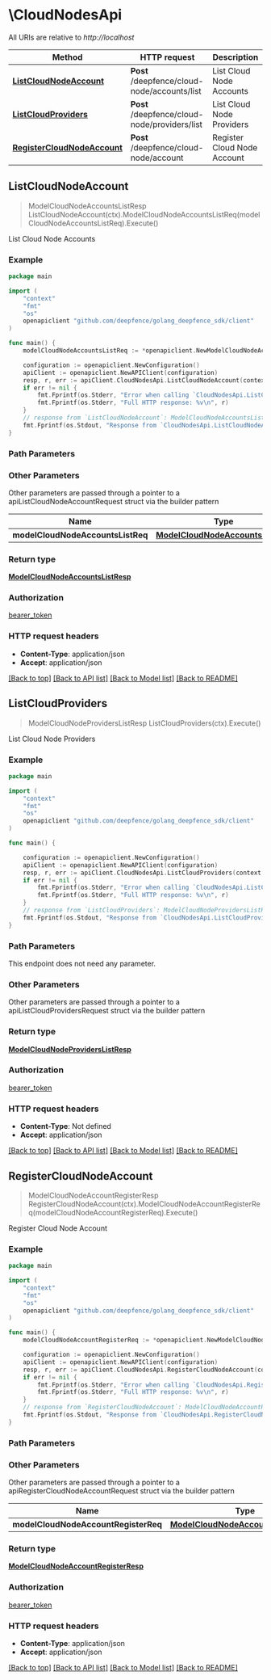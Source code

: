 # \CloudNodesApi

All URIs are relative to *http://localhost*

Method | HTTP request | Description
------------- | ------------- | -------------
[**ListCloudNodeAccount**](CloudNodesApi.md#ListCloudNodeAccount) | **Post** /deepfence/cloud-node/accounts/list | List Cloud Node Accounts
[**ListCloudProviders**](CloudNodesApi.md#ListCloudProviders) | **Post** /deepfence/cloud-node/providers/list | List Cloud Node Providers
[**RegisterCloudNodeAccount**](CloudNodesApi.md#RegisterCloudNodeAccount) | **Post** /deepfence/cloud-node/account | Register Cloud Node Account



## ListCloudNodeAccount

> ModelCloudNodeAccountsListResp ListCloudNodeAccount(ctx).ModelCloudNodeAccountsListReq(modelCloudNodeAccountsListReq).Execute()

List Cloud Node Accounts



### Example

```go
package main

import (
    "context"
    "fmt"
    "os"
    openapiclient "github.com/deepfence/golang_deepfence_sdk/client"
)

func main() {
    modelCloudNodeAccountsListReq := *openapiclient.NewModelCloudNodeAccountsListReq(*openapiclient.NewModelFetchWindow(int32(123), int32(123))) // ModelCloudNodeAccountsListReq |  (optional)

    configuration := openapiclient.NewConfiguration()
    apiClient := openapiclient.NewAPIClient(configuration)
    resp, r, err := apiClient.CloudNodesApi.ListCloudNodeAccount(context.Background()).ModelCloudNodeAccountsListReq(modelCloudNodeAccountsListReq).Execute()
    if err != nil {
        fmt.Fprintf(os.Stderr, "Error when calling `CloudNodesApi.ListCloudNodeAccount``: %v\n", err)
        fmt.Fprintf(os.Stderr, "Full HTTP response: %v\n", r)
    }
    // response from `ListCloudNodeAccount`: ModelCloudNodeAccountsListResp
    fmt.Fprintf(os.Stdout, "Response from `CloudNodesApi.ListCloudNodeAccount`: %v\n", resp)
}
```

### Path Parameters



### Other Parameters

Other parameters are passed through a pointer to a apiListCloudNodeAccountRequest struct via the builder pattern


Name | Type | Description  | Notes
------------- | ------------- | ------------- | -------------
 **modelCloudNodeAccountsListReq** | [**ModelCloudNodeAccountsListReq**](ModelCloudNodeAccountsListReq.md) |  | 

### Return type

[**ModelCloudNodeAccountsListResp**](ModelCloudNodeAccountsListResp.md)

### Authorization

[bearer_token](../README.md#bearer_token)

### HTTP request headers

- **Content-Type**: application/json
- **Accept**: application/json

[[Back to top]](#) [[Back to API list]](../README.md#documentation-for-api-endpoints)
[[Back to Model list]](../README.md#documentation-for-models)
[[Back to README]](../README.md)


## ListCloudProviders

> ModelCloudNodeProvidersListResp ListCloudProviders(ctx).Execute()

List Cloud Node Providers



### Example

```go
package main

import (
    "context"
    "fmt"
    "os"
    openapiclient "github.com/deepfence/golang_deepfence_sdk/client"
)

func main() {

    configuration := openapiclient.NewConfiguration()
    apiClient := openapiclient.NewAPIClient(configuration)
    resp, r, err := apiClient.CloudNodesApi.ListCloudProviders(context.Background()).Execute()
    if err != nil {
        fmt.Fprintf(os.Stderr, "Error when calling `CloudNodesApi.ListCloudProviders``: %v\n", err)
        fmt.Fprintf(os.Stderr, "Full HTTP response: %v\n", r)
    }
    // response from `ListCloudProviders`: ModelCloudNodeProvidersListResp
    fmt.Fprintf(os.Stdout, "Response from `CloudNodesApi.ListCloudProviders`: %v\n", resp)
}
```

### Path Parameters

This endpoint does not need any parameter.

### Other Parameters

Other parameters are passed through a pointer to a apiListCloudProvidersRequest struct via the builder pattern


### Return type

[**ModelCloudNodeProvidersListResp**](ModelCloudNodeProvidersListResp.md)

### Authorization

[bearer_token](../README.md#bearer_token)

### HTTP request headers

- **Content-Type**: Not defined
- **Accept**: application/json

[[Back to top]](#) [[Back to API list]](../README.md#documentation-for-api-endpoints)
[[Back to Model list]](../README.md#documentation-for-models)
[[Back to README]](../README.md)


## RegisterCloudNodeAccount

> ModelCloudNodeAccountRegisterResp RegisterCloudNodeAccount(ctx).ModelCloudNodeAccountRegisterReq(modelCloudNodeAccountRegisterReq).Execute()

Register Cloud Node Account



### Example

```go
package main

import (
    "context"
    "fmt"
    "os"
    openapiclient "github.com/deepfence/golang_deepfence_sdk/client"
)

func main() {
    modelCloudNodeAccountRegisterReq := *openapiclient.NewModelCloudNodeAccountRegisterReq("CloudAccount_example", "CloudProvider_example", "NodeId_example") // ModelCloudNodeAccountRegisterReq |  (optional)

    configuration := openapiclient.NewConfiguration()
    apiClient := openapiclient.NewAPIClient(configuration)
    resp, r, err := apiClient.CloudNodesApi.RegisterCloudNodeAccount(context.Background()).ModelCloudNodeAccountRegisterReq(modelCloudNodeAccountRegisterReq).Execute()
    if err != nil {
        fmt.Fprintf(os.Stderr, "Error when calling `CloudNodesApi.RegisterCloudNodeAccount``: %v\n", err)
        fmt.Fprintf(os.Stderr, "Full HTTP response: %v\n", r)
    }
    // response from `RegisterCloudNodeAccount`: ModelCloudNodeAccountRegisterResp
    fmt.Fprintf(os.Stdout, "Response from `CloudNodesApi.RegisterCloudNodeAccount`: %v\n", resp)
}
```

### Path Parameters



### Other Parameters

Other parameters are passed through a pointer to a apiRegisterCloudNodeAccountRequest struct via the builder pattern


Name | Type | Description  | Notes
------------- | ------------- | ------------- | -------------
 **modelCloudNodeAccountRegisterReq** | [**ModelCloudNodeAccountRegisterReq**](ModelCloudNodeAccountRegisterReq.md) |  | 

### Return type

[**ModelCloudNodeAccountRegisterResp**](ModelCloudNodeAccountRegisterResp.md)

### Authorization

[bearer_token](../README.md#bearer_token)

### HTTP request headers

- **Content-Type**: application/json
- **Accept**: application/json

[[Back to top]](#) [[Back to API list]](../README.md#documentation-for-api-endpoints)
[[Back to Model list]](../README.md#documentation-for-models)
[[Back to README]](../README.md)

